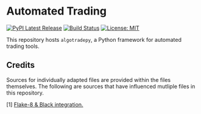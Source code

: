 # Automated Trading

[![PyPI Latest Release](https://img.shields.io/pypi/v/algotradepy.svg)](https://pypi.org/project/algotradepy/)
[![Build Status](https://travis-ci.com/petioptrv/automated-trading.svg?branch=master)](https://travis-ci.com/petioptrv/automated-trading)
[![License: MIT](https://img.shields.io/badge/license-MIT-blue.svg )](https://raw.githubusercontent.com/petioptrv/automated-trading/cicd-fixes/LICENSE.txt)

This repository hosts `algotradepy`, a Python framework for automated trading 
tools.

## Credits

Sources for individually adapted files are provided within the files 
themselves. The following are sources that have influenced mutliple files in 
this repository.

[1] [Flake-8 & Black integration.](https://ljvmiranda921.github.io/notebook/2018/06/21/precommits-using-black-and-flake8/)